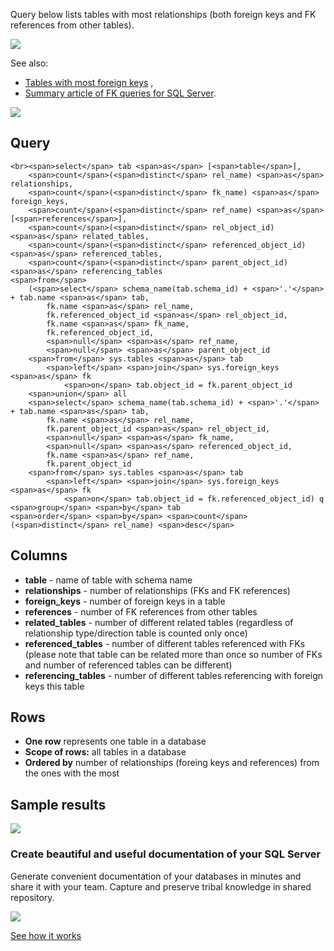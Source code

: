 Query below lists tables with most relationships (both foreign keys and FK references from other tables).

![](https://dataedo.com/asset/img/kb/query/table_relationships.png)

See also:

-   [Tables with most foreign keys](https://dataedo.com/kb/query/sql-server/list-tables-with-most-foreign-keys) ,
-   [Summary article of FK queries for SQL Server](https://dataedo.com/kb/query/sql-server/list-foreign-keys-sql-queries).

[![](https://dataedo.com/asset/img/markdown/docs/test-article/3187eed29ce5b9127613e8a72fc11156.png)](https://dataedo.com/blog/confused-when-trying-to-work-with-databases?cta=kb-query-confused)

## Query

```
<br><span>select</span> tab <span>as</span> [<span>table</span>],
    <span>count</span>(<span>distinct</span> rel_name) <span>as</span> relationships,
    <span>count</span>(<span>distinct</span> fk_name) <span>as</span> foreign_keys,
    <span>count</span>(<span>distinct</span> ref_name) <span>as</span> [<span>references</span>],
    <span>count</span>(<span>distinct</span> rel_object_id) <span>as</span> related_tables,
    <span>count</span>(<span>distinct</span> referenced_object_id) <span>as</span> referenced_tables,
    <span>count</span>(<span>distinct</span> parent_object_id) <span>as</span> referencing_tables
<span>from</span> 
    (<span>select</span> schema_name(tab.schema_id) + <span>'.'</span> + tab.name <span>as</span> tab,
        fk.name <span>as</span> rel_name,
        fk.referenced_object_id <span>as</span> rel_object_id,
        fk.name <span>as</span> fk_name,
        fk.referenced_object_id,
        <span>null</span> <span>as</span> ref_name,
        <span>null</span> <span>as</span> parent_object_id
    <span>from</span> sys.tables <span>as</span> tab
        <span>left</span> <span>join</span> sys.foreign_keys <span>as</span> fk
            <span>on</span> tab.object_id = fk.parent_object_id
    <span>union</span> all
    <span>select</span> schema_name(tab.schema_id) + <span>'.'</span> + tab.name <span>as</span> tab,
        fk.name <span>as</span> rel_name,
        fk.parent_object_id <span>as</span> rel_object_id,
        <span>null</span> <span>as</span> fk_name,
        <span>null</span> <span>as</span> referenced_object_id,
        fk.name <span>as</span> ref_name,
        fk.parent_object_id
    <span>from</span> sys.tables <span>as</span> tab
        <span>left</span> <span>join</span> sys.foreign_keys <span>as</span> fk
            <span>on</span> tab.object_id = fk.referenced_object_id) q
<span>group</span> <span>by</span> tab
<span>order</span> <span>by</span> <span>count</span>(<span>distinct</span> rel_name) <span>desc</span>
```

## Columns

-   **table** - name of table with schema name
-   **relationships** - number of relationships (FKs and FK references)
-   **foreign\_keys** - number of foreign keys in a table
-   **references** - number of FK references from other tables
-   **related\_tables** - number of different related tables (regardless of relationship type/direction table is counted only once)
-   **referenced\_tables** - number of different tables referenced with FKs (please note that table can be related more than once so number of FKs and number of referenced tables can be different)
-   **referencing\_tables** - number of different tables referencing with foreign keys this table

## Rows

-   **One row** represents one table in a database
-   **Scope of rows:** all tables in a database
-   **Ordered by** number of relationships (foreing keys and references) from the ones with the most

## Sample results

![](https://dataedo.com/asset/img/kb/query/sql-server/tables_with_most_relationships.png)

### Create beautiful and useful documentation of your SQL Server

Generate convenient documentation of your databases in minutes and share it with your team. Capture and preserve tribal knowledge in shared repository.

[![](https://dataedo.com/asset/img/markdown/docs/test-article/30c11fa4b210f11740f56e85ca8bf9c6.gif)](https://demo.dataedo.com/)

[See how it works](https://demo.dataedo.com/)